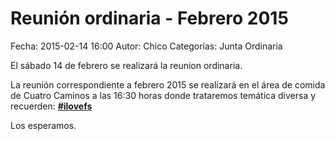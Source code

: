 Reunión ordinaria - Febrero 2015
==================================

Fecha: 2015-02-14 16:00
Autor:  Chico
Categorías: Junta Ordinaria

El sábado 14 de febrero se realizará la reunion ordinaria.

<!-- break -->

La reunión correspondiente a febrero 2015 se realizará en el área de comida de Cuatro Caminos a las 16:30 horas donde trataremos temática diversa y recuerden: <a href="https://twitter.com/search?q=%23ilovefs&src=tyah">__#ilovefs__</a>

Los esperamos.
